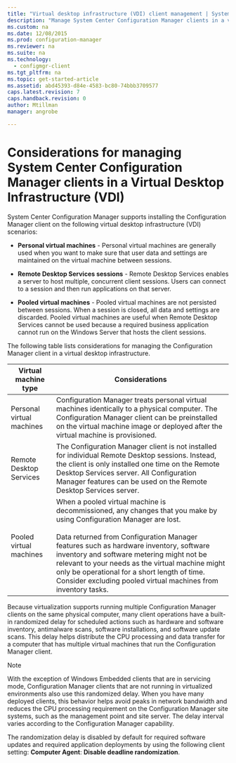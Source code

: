 ```yaml
---
title: "Virtual desktop infrastructure (VDI) client management | System Center Configuration Manager "
description: "Manage System Center Configuration Manager clients in a virtual desktop infrastructure (VDI)."
ms.custom: na
ms.date: 12/08/2015
ms.prod: configuration-manager
ms.reviewer: na
ms.suite: na
ms.technology:
  - configmgr-client
ms.tgt_pltfrm: na
ms.topic: get-started-article
ms.assetid: abd45393-d84e-4583-bc80-74bbb3709577
caps.latest.revision: 7
caps.handback.revision: 0
author: Mtillmanmanager: angrobe

---
```

# Considerations for managing System Center Configuration Manager clients  in a Virtual Desktop Infrastructure (VDI)
System Center Configuration Manager supports installing the Configuration Manager client on the following virtual desktop infrastructure (VDI) scenarios:  

-   **Personal virtual machines** - Personal virtual machines are generally used when you want to make sure that user data and settings are maintained on the virtual machine between sessions.  

-   **Remote Desktop Services sessions** - Remote Desktop Services enables a server to host multiple, concurrent client sessions. Users can connect to a session and then run applications on that server.  

-   **Pooled virtual machines** - Pooled virtual machines are not persisted between sessions. When a session is closed, all data and settings are discarded. Pooled virtual machines are useful when Remote Desktop Services cannot be used because a required business application cannot run on the Windows Server that hosts the client sessions.  

 The following table lists considerations for managing the Configuration Manager client in a virtual desktop infrastructure.  

|Virtual machine type|Considerations|  
|--------------------------|--------------------|  
|Personal virtual machines|Configuration Manager treats personal virtual machines identically to a physical computer. The Configuration Manager client can be preinstalled on the virtual machine image or deployed after the virtual machine is provisioned.|  
|Remote Desktop Services|The Configuration Manager client is not installed for individual Remote Desktop sessions. Instead, the client is only installed one time on the Remote Desktop Services server. All Configuration Manager features can be used on the Remote Desktop Services server.|  
|Pooled virtual machines|When a pooled virtual machine is decommissioned, any changes that you make by using Configuration Manager are lost.<br /><br /> Data returned from Configuration Manager features such as hardware inventory, software inventory and software metering might not be relevant to your needs as the virtual machine might only be operational for a short length of time. Consider excluding pooled virtual machines from inventory tasks.|  

 Because virtualization supports running multiple Configuration Manager clients on the same physical computer, many client operations have a built-in randomized delay for scheduled actions such as hardware and software inventory, antimalware scans, software installations, and software update scans. This delay helps distribute the CPU processing and data transfer for a computer that has multiple virtual machines that run the Configuration Manager client.  

> [!NOTE]  
>  With the exception of Windows Embedded clients that are in servicing mode, Configuration Manager clients that are not running in virtualized environments also use this randomized delay. When you have many deployed clients, this behavior helps avoid peaks in network bandwidth and reduces the CPU processing requirement on the Configuration Manager site systems, such as the management point and site server. The delay interval varies according to the Configuration Manager capability.  
>   
>  The randomization delay is disabled by default for required software updates and required application deployments by using the following client setting: **Computer Agent**: **Disable deadline randomization**.
